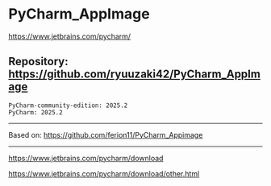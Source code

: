 
# PyCharm_AppImage
https://www.jetbrains.com/pycharm/

## Repository: https://github.com/ryuuzaki42/PyCharm_AppImage
    PyCharm-community-edition: 2025.2
    PyCharm: 2025.2

---
Based on: https://github.com/ferion11/PyCharm_Appimage

---
https://www.jetbrains.com/pycharm/download

https://www.jetbrains.com/pycharm/download/other.html
